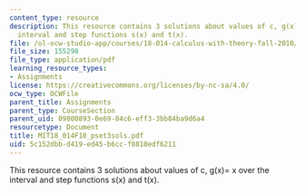 ```yaml
---
content_type: resource
description: This resource contains 3 solutions about values of c, g(x)= x over the
  interval and step functions s(x) and t(x).
file: /ol-ocw-studio-app/courses/18-014-calculus-with-theory-fall-2010/5c152dbbd419ed45b6ccf8810edf6211_MIT18_014F10_pset3sols.pdf
file_size: 155298
file_type: application/pdf
learning_resource_types:
- Assignments
license: https://creativecommons.org/licenses/by-nc-sa/4.0/
ocw_type: OCWFile
parent_title: Assignments
parent_type: CourseSection
parent_uid: 09800893-0e69-84c6-eff3-3bb84ba9d6a4
resourcetype: Document
title: MIT18_014F10_pset3sols.pdf
uid: 5c152dbb-d419-ed45-b6cc-f8810edf6211
---
```

This resource contains 3 solutions about values of c, g(x)= x over the interval and step functions s(x) and t(x).
